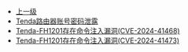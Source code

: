 * [上一级](docs/wy876_poc/)
* [Tenda路由器账号密码泄露](docs/wy876_poc/Tenda/Tenda%E8%B7%AF%E7%94%B1%E5%99%A8%E8%B4%A6%E5%8F%B7%E5%AF%86%E7%A0%81%E6%B3%84%E9%9C%B2.md)
* [Tenda-FH1201存在命令注入漏洞(CVE-2024-41468)](docs/wy876_poc/Tenda/Tenda-FH1201%E5%AD%98%E5%9C%A8%E5%91%BD%E4%BB%A4%E6%B3%A8%E5%85%A5%E6%BC%8F%E6%B4%9E%28CVE-2024-41468%29.md)
* [Tenda-FH1201存在命令注入漏洞(CVE-2024-41473)](docs/wy876_poc/Tenda/Tenda-FH1201%E5%AD%98%E5%9C%A8%E5%91%BD%E4%BB%A4%E6%B3%A8%E5%85%A5%E6%BC%8F%E6%B4%9E%28CVE-2024-41473%29.md)
